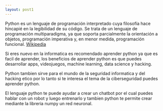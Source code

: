 ```yaml
---
layout: post1
---
```


Python es un lenguaje de programación interpretado cuya filosofía hace hincapié en la legibilidad de su código.​ Se trata de un lenguaje de programación multiparadigma, ya que soporta parcialmente la orientación a objetos, programación imperativa y, en menor medida, programación funcional. [Wikipedia](https://es.wikipedia.org/wiki/Python)

Si eres nuevo en la informatica es recomendado aprender python ya que es facil de aprender, los beneficios de aprender python es que puedes desarrollar apps, videojuegos, machine learning, data science y hacking.

Python tambien sirve para el mundo de la seguridad informatica y del hacking etico por lo tanto si te interesa el tema de la ciberseguridad puedes aprender python.

El lenguaje python te puede ayudar a crear un chatbot por el cual puedes hablar con un robot y luego entrenarlo y tambien python te permite crear mediante la libreria numpy un red neuronal.
